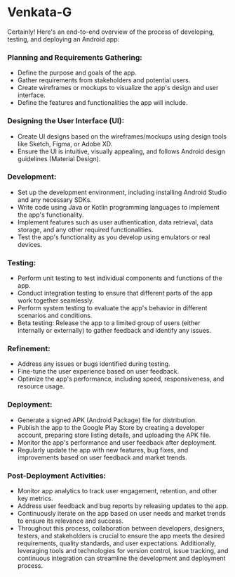# Venkata-G


Certainly! Here's an end-to-end overview of the process of developing, testing, and deploying an Android app:

### Planning and Requirements Gathering:
- Define the purpose and goals of the app.
- Gather requirements from stakeholders and potential users.
- Create wireframes or mockups to visualize the app's design and user interface.
- Define the features and functionalities the app will include.
### Designing the User Interface (UI):
- Create UI designs based on the wireframes/mockups using design tools like Sketch, Figma, or Adobe XD.
- Ensure the UI is intuitive, visually appealing, and follows Android design guidelines (Material Design).
### Development:
- Set up the development environment, including installing Android Studio and any necessary SDKs.
- Write code using Java or Kotlin programming languages to implement the app's functionality.
- Implement features such as user authentication, data retrieval, data storage, and any other required functionalities.
- Test the app's functionality as you develop using emulators or real devices.
### Testing:
- Perform unit testing to test individual components and functions of the app.
- Conduct integration testing to ensure that different parts of the app work together seamlessly.
- Perform system testing to evaluate the app's behavior in different scenarios and conditions.
- Beta testing: Release the app to a limited group of users (either internally or externally) to gather feedback and identify any issues.
### Refinement:
- Address any issues or bugs identified during testing.
- Fine-tune the user experience based on user feedback.
- Optimize the app's performance, including speed, responsiveness, and resource usage.
### Deployment:
- Generate a signed APK (Android Package) file for distribution.
- Publish the app to the Google Play Store by creating a developer account, preparing store listing details, and uploading the APK file.
- Monitor the app's performance and user feedback after deployment.
- Regularly update the app with new features, bug fixes, and improvements based on user feedback and market trends.
### Post-Deployment Activities:
- Monitor app analytics to track user engagement, retention, and other key metrics.
- Address user feedback and bug reports by releasing updates to the app.
- Continuously iterate on the app based on user needs and market trends to ensure its relevance and success.
- Throughout this process, collaboration between developers, designers, testers, and stakeholders is crucial to ensure the app meets the desired requirements, quality standards, and user expectations. Additionally, leveraging tools and technologies for version control, issue tracking, and continuous integration can streamline the development and deployment process.
